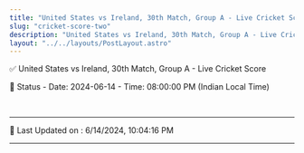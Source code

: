 ```yaml
---
title: "United States vs Ireland, 30th Match, Group A - Live Cricket Score"
slug: "cricket-score-two"
description: "United States vs Ireland, 30th Match, Group A - Live Cricket Score - Date: 2024-06-14 - Time: 08:00:00 PM (Indian Local Time)."
layout: "../../layouts/PostLayout.astro"
--- 
```


✅ United States vs Ireland, 30th Match, Group A - Live Cricket Score

📑 Status - Date: 2024-06-14 - Time: 08:00:00 PM (Indian Local Time)

<br />

***

📝 Last Updated on : 6/14/2024, 10:04:16 PM

***

